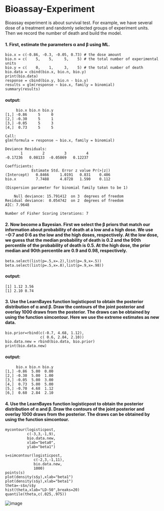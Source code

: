# Bioassay-Experiment
Bioassay experiment is about survival test. For example, we have several dose of a treatment and randomly selected groups of experiment units. Then we record the number of death and build the model.

#### 1. First, estimate the parameters α and β using ML. 
    bio.x = c(-0.86, -0.3, -0.05, 0.73) # the dose amount
    bio.n = c(    5,    5,     5,    5) # the total number of experimental units
    bio.y = c(    0,    1,     3,    5) # the total number of death
    bio.data = cbind(bio.x, bio.n, bio.y)
    print(bio.data)
    response = cbind(bio.y, bio.n - bio.y)
    results = glm(response ~ bio.x, family = binomial)
    summary(results)
#### output:
         bio.x bio.n bio.y
    [1,] -0.86     5     0
    [2,] -0.30     5     1
    [3,] -0.05     5     3
    [4,]  0.73     5     5

    Call:
    glm(formula = response ~ bio.x, family = binomial)

    Deviance Residuals: 
           1         2         3         4  
    -0.17236   0.08133  -0.05869   0.12237  

    Coefficients:
                Estimate Std. Error z value Pr(>|z|)
    (Intercept)   0.8466     1.0191   0.831    0.406
    bio.x         7.7488     4.8728   1.590    0.112

    (Dispersion parameter for binomial family taken to be 1)

        Null deviance: 15.791412  on 3  degrees of freedom
    Residual deviance:  0.054742  on 2  degrees of freedom
    AIC: 7.9648

    Number of Fisher Scoring iterations: 7
    
#### 2. Now become a Bayesian. First we select the β priors that match our information about probability of death at a low and a high dose. We use −0:7 and 0:6 as the low and the high doses, respectively. At the low dose, we guess that the median probability of death is 0.2 and the 90th percentile of the probability of death is 0.5. At the high dose, the prior median and 90th percentile are 0.9 and 0.98, respectively.
    beta.select(list(p=.5,x=.2),list(p=.9,x=.5))
    beta.select(list(p=.5,x=.8),list(p=.9,x=.98))
#### output:
    [1] 1.12 3.56
    [1] 2.10 0.74
    
#### 3. Use the LearnBayes function logisticpost to obtain the posterior distribution of α and β. Draw the contours of the joint posterior and overlay 1000 draws from the posterior. The draws can be obtained by using the function simcontour. Here we use the extreme estimates as new data.
    bio.prior=rbind(c(-0.7, 4.68, 1.12),
                    c( 0.6, 2.84, 2.10))
    bio.data.new = rbind(bio.data, bio.prior)
    print(bio.data.new)
#### output:
         bio.x bio.n bio.y
    [1,] -0.86  5.00  0.00
    [2,] -0.30  5.00  1.00
    [3,] -0.05  5.00  3.00
    [4,]  0.73  5.00  5.00
    [5,] -0.70  4.68  1.12
    [6,]  0.60  2.84  2.10
    
#### 4. Use the LearnBayes function logisticpost to obtain the posterior distribution of α and β. Draw the contours of the joint posterior and overlay 1000 draws from the posterior. The draws can be obtained by using the function simcontour.
    mycontour(logisticpost,
              c(-3,3,-1,9),
              bio.data.new,
              xlab="beta0", 
              ylab="beta1")

    s=simcontour(logisticpost,
                 c(-2,3,-1,11),
                 bio.data.new,
                 1000)
    points(s)
    plot(density(s$y),xlab="beta1")
    plot(density(s$y),xlab="beta1")
    theta=-s$x/s$y
    hist(theta,xlab="LD-50",breaks=20)
    quantile(theta,c(.025,.975))

![image](https://user-images.githubusercontent.com/46899273/52823018-20bdda80-3079-11e9-9b8b-f2f2e745414b.png)

